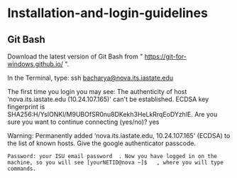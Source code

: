 # Installation-and-login-guidelines

## Git Bash 
Download the latest version of Git Bash from " https://git-for-windows.github.io/ ".

In the Terminal, type:
ssh bacharya@nova.its.iastate.edu

The first time you login you may see: The authenticity of host ‘nova.its.iastate.edu (10.24.107.165)' can't be established. ECDSA key fingerprint is SHA256:H/YsIONKl/M9UBOfSR0nu8DKekh3HeLkRrqEoDYzhlE. Are you sure you want to continue connecting (yes/no)? yes

Warning: Permanently added ‘nova.its.iastate.edu, 10.24.107.165' (ECDSA) to the list of known hosts. Give the google authenticator passcode.

	Password: your ISU email password  . Now you have logged in on the machine, so you will see [yourNETID@nova ~]$   , where you will type commands.




